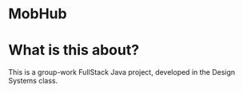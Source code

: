 # MobHub

# What is this about?

This is a group-work FullStack Java project, developed in the Design Systems class. 
